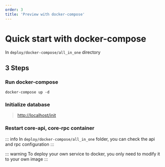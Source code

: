 ```yaml
---
order: 3
title: 'Preview with docker-compose'
---
```


# Quick start with docker-compose

In `deploy/docker-compose/all_in_one` directory

## 3 Steps

### Run docker-compose

```shell
docker-compose up -d
```

### Initialize database

> <http://localhost/init>

### Restart core-api, core-rpc container

::: info 
In `deploy/docker-compose/all_in_one` folder, you can check the  api and rpc configuration
:::

::: warning
To deploy your own service to docker, you only need to modify it to your own image
:::